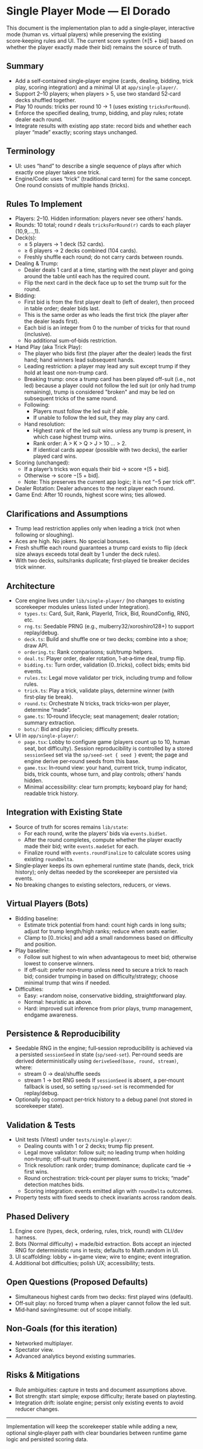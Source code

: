 # Single Player Mode — El Dorado

This document is the implementation plan to add a single‑player, interactive mode (human vs. virtual players) while preserving the existing score‑keeping rules and UI. The current score system (±[5 + bid] based on whether the player exactly made their bid) remains the source of truth.

## Summary

- Add a self‑contained single‑player engine (cards, dealing, bidding, trick play, scoring integration) and a minimal UI at `app/single-player/`.
- Support 2–10 players; when players > 5, use two standard 52‑card decks shuffled together.
- Play 10 rounds: tricks per round 10 → 1 (uses existing `tricksForRound`).
- Enforce the specified dealing, trump, bidding, and play rules; rotate dealer each round.
- Integrate results with existing app state: record bids and whether each player “made” exactly; scoring stays unchanged.

## Terminology

- UI: uses “hand” to describe a single sequence of plays after which exactly one player takes one trick.
- Engine/Code: uses “trick” (traditional card term) for the same concept. One round consists of multiple hands (tricks).

## Rules To Implement

- Players: 2–10. Hidden information: players never see others’ hands.
- Rounds: 10 total; round r deals `tricksForRound(r)` cards to each player (10,9,...,1).
- Deck(s):
  - ≤ 5 players → 1 deck (52 cards).
  - ≥ 6 players → 2 decks combined (104 cards).
  - Freshly shuffle each round; do not carry cards between rounds.
- Dealing & Trump:
  - Dealer deals 1 card at a time, starting with the next player and going around the table until each has the required count.
  - Flip the next card in the deck face up to set the trump suit for the round.
- Bidding:
  - First bid is from the first player dealt to (left of dealer), then proceed in table order; dealer bids last.
  - This is the same order as who leads the first trick (the player after the dealer leads first).
  - Each bid is an integer from 0 to the number of tricks for that round (inclusive).
  - No additional sum‑of‑bids restriction.
- Hand Play (aka Trick Play):
  - The player who bids first (the player after the dealer) leads the first hand; hand winners lead subsequent hands.
  - Leading restriction: a player may lead any suit except trump if they hold at least one non-trump card.
  - Breaking trump: once a trump card has been played off-suit (i.e., not led) because a player could not follow the led suit (or only had trump remaining), trump is considered "broken" and may be led on subsequent tricks of the same round.
  - Following:
    - Players must follow the led suit if able.
    - If unable to follow the led suit, they may play any card.
  - Hand resolution:
    - Highest rank of the led suit wins unless any trump is present, in which case highest trump wins.
    - Rank order: A > K > Q > J > 10 ... > 2.
    - If identical cards appear (possible with two decks), the earlier played card wins.
- Scoring (unchanged):
  - If a player’s tricks won equals their bid → score +[5 + bid].
  - Otherwise → score −[5 + bid].
  - Note: This preserves the current app logic; it is not “−5 per trick off”.
- Dealer Rotation: Dealer advances to the next player each round.
- Game End: After 10 rounds, highest score wins; ties allowed.

## Clarifications and Assumptions

- Trump lead restriction applies only when leading a trick (not when following or sloughing).
- Aces are high. No jokers. No special bonuses.
- Fresh shuffle each round guarantees a trump card exists to flip (deck size always exceeds total dealt by 1 under the deck rules).
- With two decks, suits/ranks duplicate; first‑played tie breaker decides trick winner.

## Architecture

- Core engine lives under `lib/single-player/` (no changes to existing scorekeeper modules unless listed under Integration).
  - `types.ts`: Card, Suit, Rank, PlayerId, Trick, Bid, RoundConfig, RNG, etc.
  - `rng.ts`: Seedable PRNG (e.g., mulberry32/xoroshiro128+) to support replay/debug.
  - `deck.ts`: Build and shuffle one or two decks; combine into a shoe; draw API.
  - `ordering.ts`: Rank comparisons; suit/trump helpers.
  - `deal.ts`: Player order, dealer rotation, 1‑at‑a‑time deal, trump flip.
  - `bidding.ts`: Turn order, validation (0..tricks), collect bids; emits bid events.
  - `rules.ts`: Legal move validator per trick, including trump and follow rules.
  - `trick.ts`: Play a trick, validate plays, determine winner (with first‑play tie break).
  - `round.ts`: Orchestrate N tricks, track tricks‑won per player, determine “made”.
  - `game.ts`: 10‑round lifecycle; seat management; dealer rotation; summary extraction.
  - `bots/`: Bid and play policies; difficulty presets.
- UI in `app/single-player/`:
  - `page.tsx`: Lobby to configure game (players count up to 10, human seat, bot difficulty).
    Session reproducibility is controlled by a stored `sessionSeed` set via the
    `sp/seed-set { seed }` event; the page and engine derive per‑round seeds
    from this base.
  - `game.tsx`: In‑round view: your hand, current trick, trump indicator, bids, trick counts, whose turn, and play controls; others’ hands hidden.
  - Minimal accessibility: clear turn prompts; keyboard play for hand; readable trick history.

## Integration with Existing State

- Source of truth for scores remains `lib/state`:
  - For each round, write the players’ bids via `events.bidSet`.
  - After the round completes, compute whether the player exactly made their bid; write `events.madeSet` for each.
  - Finalize round with `events.roundFinalize` to calculate scores using existing `roundDelta`.
- Single‑player keeps its own ephemeral runtime state (hands, deck, trick history); only deltas needed by the scorekeeper are persisted via events.
- No breaking changes to existing selectors, reducers, or views.

## Virtual Players (Bots)

- Bidding baseline:
  - Estimate trick potential from hand: count high cards in long suits; adjust for trump length/high ranks; reduce when seats earlier.
  - Clamp to [0..tricks] and add a small randomness based on difficulty and position.
- Play baseline:
  - Follow suit highest to win when advantageous to meet bid; otherwise lowest to conserve winners.
  - If off‑suit: prefer non‑trump unless need to secure a trick to reach bid; consider trumping in based on difficulty/strategy; choose minimal trump that wins if needed.
- Difficulties:
  - Easy: +random noise, conservative bidding, straightforward play.
  - Normal: heuristic as above.
  - Hard: improved suit inference from prior plays, trump management, endgame awareness.

## Persistence & Reproducibility

- Seedable RNG in the engine; full‑session reproducibility is achieved via a
  persisted `sessionSeed` in state (`sp/seed-set`). Per‑round seeds are derived
  deterministically using `deriveSeed(base, round, stream)`, where:
  - stream 0 → deal/shuffle seeds
  - stream 1 → bot RNG seeds
    If `sessionSeed` is absent, a per‑mount fallback is used, so setting
    `sp/seed-set` is recommended for replay/debug.
- Optionally log compact per‑trick history to a debug panel (not stored in scorekeeper state).

## Validation & Tests

- Unit tests (Vitest) under `tests/single-player/`:
  - Dealing counts with 1 or 2 decks; trump flip present.
  - Legal move validator: follow suit; no leading trump when holding non‑trump; off‑suit trump requirement.
  - Trick resolution: rank order; trump dominance; duplicate card tie → first wins.
  - Round orchestration: trick‑count per player sums to tricks; “made” detection matches bids.
  - Scoring integration: events emitted align with `roundDelta` outcomes.
- Property tests with fixed seeds to check invariants across random deals.

## Phased Delivery

1. Engine core (types, deck, ordering, rules, trick, round) with CLI/dev harness.
2. Bots (Normal difficulty) + made/bid extraction. Bots accept an injected RNG for deterministic runs in tests; defaults to Math.random in UI.
3. UI scaffolding: lobby + in‑game view; wire to engine; event integration.
4. Additional bot difficulties; polish UX; accessibility; tests.

## Open Questions (Proposed Defaults)

- Simultaneous highest cards from two decks: first played wins (default).
- Off‑suit play: no forced trump when a player cannot follow the led suit.
- Mid‑hand saving/resume: out of scope initially.

## Non‑Goals (for this iteration)

- Networked multiplayer.
- Spectator view.
- Advanced analytics beyond existing summaries.

## Risks & Mitigations

- Rule ambiguities: capture in tests and document assumptions above.
- Bot strength: start simple; expose difficulty; iterate based on playtesting.
- Integration drift: isolate engine; persist only existing events to avoid reducer changes.

---

Implementation will keep the scorekeeper stable while adding a new, optional single‑player path with clear boundaries between runtime game logic and persisted scoring data.
